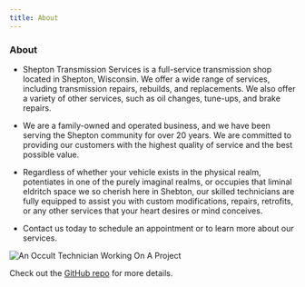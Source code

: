 ```yaml
---
title: About
---
```


<div class="text-center">
  <h3>About</h3>
</div>

- Shepton Transmission Services is a full-service transmission shop located in Shepton, Wisconsin. We offer a wide range of services, including transmission repairs, rebuilds, and replacements. We also offer a variety of other services, such as oil changes, tune-ups, and brake repairs.

- We are a family-owned and operated business, and we have been serving the Shepton community for over 20 years. We are committed to providing our customers with the highest quality of service and the best possible value.

- Regardless of whether your vehicle exists in the physical realm, potentiates in one of the purely imaginal realms, or occupies that liminal eldritch space we so cherish here in Shebton, our skilled technicians are fully equipped to assist you with custom modifications, repairs, retrofits, or any other services that your heart desires or mind conceives.

- Contact us today to schedule an appointment or to learn more about our services.

<img alt="An Occult Technician Working On A Project" src="/Imagine_Occult-Technician_with-stamp.jpg">


Check out the [GitHub repo](https://github.com/BBuchholz/bravely-loving-ear) for more details.
